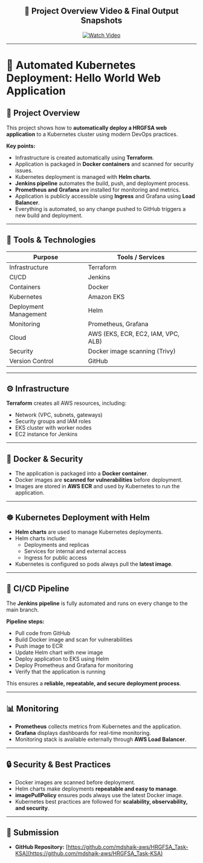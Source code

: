 <h2 align="center">🎥 Project Overview Video  & Final Output Snapshots</h2>
<p align="center">
  <a href="http://hrgfsa-task.s3-website-us-east-1.amazonaws.com/" target="_blank">
    <img src="https://img.shields.io/badge/▶️%20Watch%20Full%20Demo%20on%20S3-FF0000?style=for-the-badge&logo=amazonaws&logoColor=white" alt="Watch Video">
  </a>
</p>

---

# 🚀 Automated Kubernetes Deployment: Hello World Web Application

## 📘 Project Overview

This project shows how to **automatically deploy a HRGFSA web application** to a Kubernetes cluster using modern DevOps practices.

**Key points:**

- Infrastructure is created automatically using **Terraform**.
- Application is packaged in **Docker containers** and scanned for security issues.
- Kubernetes deployment is managed with **Helm charts**.
- **Jenkins pipeline** automates the build, push, and deployment process.
- **Prometheus and Grafana** are installed for monitoring and metrics.
- Application is publicly accessible using **Ingress** and Grafana using **Load Balancer**.
- Everything is automated, so any change pushed to GitHub triggers a new build and deployment.

---

## 🧰 Tools & Technologies

| Purpose                | Tools / Services                             |
|------------------------|---------------------------------------------|
| Infrastructure         | Terraform                                   |
| CI/CD                  | Jenkins                                     |
| Containers             | Docker                                      |
| Kubernetes             | Amazon EKS                                  |
| Deployment Management  | Helm                                        |
| Monitoring             | Prometheus, Grafana                         |
| Cloud                  | AWS (EKS, ECR, EC2, IAM, VPC, ALB)         |
| Security               | Docker image scanning (Trivy)               |
| Version Control        | GitHub                                      |

---

## ⚙️ Infrastructure

**Terraform** creates all AWS resources, including:

- Network (VPC, subnets, gateways)  
- Security groups and IAM roles  
- EKS cluster with worker nodes  
- EC2 instance for Jenkins  

---

## 🐳 Docker & Security

- The application is packaged into a **Docker container**.  
- Docker images are **scanned for vulnerabilities** before deployment.  
- Images are stored in **AWS ECR** and used by Kubernetes to run the application.

---

## ☸️ Kubernetes Deployment with Helm

- **Helm charts** are used to manage Kubernetes deployments.  
- Helm charts include:  
  - Deployments and replicas  
  - Services for internal and external access  
  - Ingress for public access  
- Kubernetes is configured so pods always pull the **latest image**.

---

## 🔄 CI/CD Pipeline

The **Jenkins pipeline** is fully automated and runs on every change to the main branch.  

**Pipeline steps:**

- Pull code from GitHub  
- Build Docker image and scan for vulnerabilities  
- Push image to ECR  
- Update Helm chart with new image  
- Deploy application to EKS using Helm  
- Deploy Prometheus and Grafana for monitoring  
- Verify that the application is running  

This ensures a **reliable, repeatable, and secure deployment process**.

---

## 📊 Monitoring

- **Prometheus** collects metrics from Kubernetes and the application.  
- **Grafana** displays dashboards for real-time monitoring.  
- Monitoring stack is available externally through **AWS Load Balancer**.

---

## 🔒 Security & Best Practices

- Docker images are scanned before deployment.  
- Helm charts make deployments **repeatable and easy to manage**.  
- **imagePullPolicy** ensures pods always use the latest Docker image.  
- Kubernetes best practices are followed for **scalability, observability, and security**.

---

## 📌 Submission

- **GitHub Repository:** [https://github.com/mdshaik-aws/HRGFSA_Task-KSA](https://github.com/mdshaik-aws/HRGFSA_Task-KSA)
